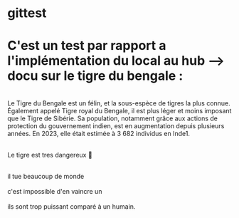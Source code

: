 # gittest
# C'est un test par rapport a l'implémentation du local au hub --> docu sur le tigre du bengale : 

<br>Le Tigre du Bengale est un félin, et la sous-espèce de tigres la plus connue. Également appelé Tigre royal du Bengale, il est plus léger et moins imposant que le Tigre de Sibérie. Sa population, notamment grâce aux actions de protection du gouvernement indien, est en augmentation depuis plusieurs années. En 2023, elle était estimée à 3 682 individus en Inde1.</br>

<br>Le tigre est tres dangereux :tada:</br>

<br>il tue beaucoup de monde</br>
<br>c'est impossible d'en vaincre un</br>
<br>ils sont trop puissant comparé à un humain.</br>
